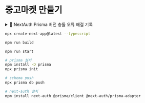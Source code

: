 # 중고마켓 만들기
<details>
<summary>🧩 NextAuth Prisma 버전 충돌 오류 해결 기록</summary>

## ⚠️ 오류 개요

NextAuth 실행 중 아래와 같은 오류가 발생함:

[next-auth][error][CLIENT_FETCH_ERROR]
https://next-auth.js.org/errors#client_fetch_error

"Unexpected token '<', "<!DOCTYPE "... is not valid JSON"

이 오류는 **NextAuth 클라이언트가 예상치 못한 HTML 응답(예: 오류 페이지나 잘못된 API 응답)** 을 받아서 발생하는 문제임.  
이번 경우는 **Prisma 및 Adapter 간 버전 불일치**가 원인이었음.

## 🔍 원인 분석

1. `@auth/prisma-adapter`, `@next-auth/prisma-adapter`, `@prisma/client`, `prisma` 버전 간 호환성 문제
2. `@next-auth/prisma-adapter`와 `@prisma/client`의 버전이 일치하지 않아, NextAuth가 DB 연결 시 JSON 파싱 실패
3. 결과적으로 클라이언트 측에서 `< !DOCTYPE ...>` HTML 응답을 받아 `Unexpected token '<'` 오류가 발생함

## 수정 전 `package.json`
<details>
    <summary>자세히 보기</summary>

    {
      "dependencies": {
        "@auth/prisma-adapter": "^2.11.0",
        "@next-auth/prisma-adapter": "^1.0.7",
        "@prisma/client": "^4.16.2",
        "@prisma/extension-accelerate": "^2.0.2",
        "next": "15.5.6",
        "next-auth": "^4.22.1",
        "react": "19.1.0",
        "react-dom": "19.1.0"
      },
      "devDependencies": {
        "prisma": "^6.18.0",
        "typescript": "^5"
      }
    }

</details>

## 🧾 수정 후 `package.json`

<details>
    <summary>자세히 보기</summary>
    
    ```json
    {
      "dependencies": {
        "@auth/prisma-adapter": "^2.11.0",
        "@next-auth/prisma-adapter": "^1.0.6",
        "@prisma/client": "^4.13.0",
        "@prisma/extension-accelerate": "^2.0.2",
        "next": "15.5.6",
        "next-auth": "^4.22.1",
        "react": "19.1.0",
        "react-dom": "19.1.0"
      },
      "devDependencies": {
        "prisma": "^4.13.0",
        "typescript": "^5"
      }
    }
</details>

🔸 주요 변경점

@next-auth/prisma-adapter → ^1.0.6

@prisma/client → ^4.13.0

prisma → ^4.13.0

🧠 코드 수정 내용

[...nextauth].tsx 파일 내 PrismaClient import 경로를 아래와 같이 수정함:
- // ❌ 기존 코드
  import { PrismaClient } from "@prisma/client";

- schema.prisma의 generator output 설정이 ./src/generated/prisma 이므로
- // ✅ 수정 코드
  import { PrismaClient } from "@/generated/prisma";
</details>







```bash
npx create-next-app@latest --typescript

npm run build

npm run start

# prisma 설치
npm install -D prisma
npx prisma init

# schema push
npx prisma db push

# next-auth 설치
npm install next-auth @prisma/client @next-auth/prisma-adapter

```